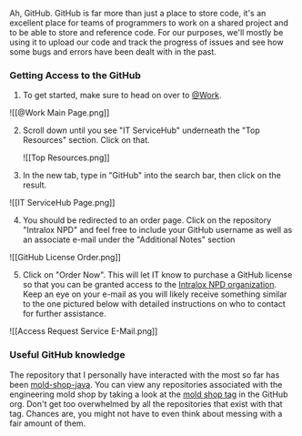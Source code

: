 Ah, GitHub. GitHub is far more than just a place to store code, it's an excellent place for teams of programmers to work on a shared project and to be able to store and reference code. For our purposes, we'll mostly be using it to upload our code and track the progress of issues and see how some bugs and errors have been dealt with in the past.

### Getting Access to the GitHub

1. To get started, make sure to head on over to [@Work](https://laitramllc.sharepoint.com/).
   
![[@Work Main Page.png]]

2. Scroll down until you see "IT ServiceHub" underneath the "Top Resources" section. Click on that.
   
   ![[Top Resources.png]]
   
3. In the new tab, type in "GitHub" into the search bar, then click on the result. 
   
![[IT ServiceHub Page.png]]

4. You should be redirected to an order page. Click on the repository "Intralox NPD" and feel free to include your GitHub username as well as an associate e-mail under the "Additional Notes" section
   
![[GitHub License Order.png]]

5. Click on "Order Now". This will let IT know to purchase a GitHub license so that you can be granted access to the [Intralox NPD organization](https://github.com/NPDSoftwareDev). Keep an eye on your e-mail as you will likely receive something similar to the one pictured below with detailed instructions on who to contact for further assistance.

![[Access Request Service E-Mail.png]]



### Useful GitHub knowledge

The repository that I personally have interacted with the most so far has been [mold-shop-java](https://github.com/NPDSoftwareDev/mold-shop-java). You can view any repositories associated with the engineering mold shop by taking a look at the [mold shop tag](https://github.com/search?q=topic%3Amold-shop+org%3ANPDSoftwareDev&type=Repositories) in the GitHub org. Don't get too overwhelmed by all the repositories that exist with that tag. Chances are, you might not have to even think about messing with a fair amount of them.